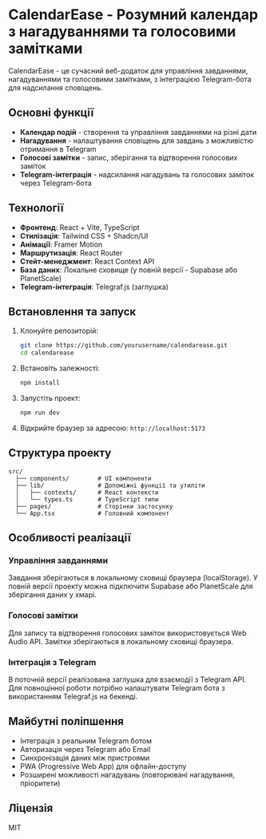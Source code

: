 # CalendarEase - Розумний календар з нагадуваннями та голосовими замітками

CalendarEase - це сучасний веб-додаток для управління завданнями, нагадуваннями та голосовими замітками, з інтеграцією Telegram-бота для надсилання сповіщень.

## Основні функції

- **Календар подій** - створення та управління завданнями на різні дати
- **Нагадування** - налаштування сповіщень для завдань з можливістю отримання в Telegram
- **Голосові замітки** - запис, зберігання та відтворення голосових заміток
- **Telegram-інтеграція** - надсилання нагадувань та голосових заміток через Telegram-бота

## Технології

- **Фронтенд**: React + Vite, TypeScript
- **Стилізація**: Tailwind CSS + Shadcn/UI
- **Анімації**: Framer Motion
- **Маршрутизація**: React Router
- **Стейт-менеджмент**: React Context API
- **База даних**: Локальне сховище (у повній версії - Supabase або PlanetScale)
- **Telegram-інтеграція**: Telegraf.js (заглушка)

## Встановлення та запуск

1. Клонуйте репозиторій:
   ```bash
   git clone https://github.com/yourusername/calendarease.git
   cd calendarease
   ```

2. Встановіть залежності:
   ```bash
   npm install
   ```

3. Запустіть проект:
   ```bash
   npm run dev
   ```

4. Відкрийте браузер за адресою: `http://localhost:5173`

## Структура проекту

```
src/
  ├── components/        # UI компоненти 
  ├── lib/               # Допоміжні функції та утиліти
  │   ├── contexts/      # React контексти
  │   └── types.ts       # TypeScript типи
  ├── pages/             # Сторінки застосунку
  └── App.tsx            # Головний компонент
```

## Особливості реалізації

### Управління завданнями

Завдання зберігаються в локальному сховищі браузера (localStorage). У повній версії проекту можна підключити Supabase або PlanetScale для зберігання даних у хмарі.

### Голосові замітки

Для запису та відтворення голосових заміток використовується Web Audio API. Замітки зберігаються в локальному сховищі браузера.

### Інтеграція з Telegram

В поточній версії реалізована заглушка для взаємодії з Telegram API. Для повноцінної роботи потрібно налаштувати Telegram бота з використанням Telegraf.js на бекенді.

## Майбутні поліпшення

- Інтеграція з реальним Telegram ботом
- Авторизація через Telegram або Email
- Синхронізація даних між пристроями
- PWA (Progressive Web App) для офлайн-доступу
- Розширені можливості нагадувань (повторювані нагадування, пріоритети)

## Ліцензія

MIT
